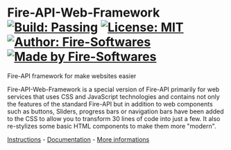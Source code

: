 # Fire-API-Web-Framework [![Build: Passing](https://img.shields.io/badge/build-passing-green.svg)](https://api.fire-softwares.ga/?page=download) [![License: MIT](https://img.shields.io/badge/License-MIT-yellow.svg)](https://opensource.org/licenses/MIT)  [![Author: Fire-Softwares](https://img.shields.io/badge/author-Fire%20Softwares-purple.svg)](https://www.fire-softwares.ga) [![Made by Fire-Softwares](https://img.shields.io/badge/fire-softwares-orange.svg)](https://www.fire-softwares.ga)
Fire-API framework for make websites easier

Fire-API-Web-Framework is a special version of Fire-API primarily for web services that uses CSS and JavaScript technologies and contains not only the features of the standard Fire-API but in addition to web components such as buttons, Sliders, progress bars or navigation bars have been added to the CSS to allow you to transform 30 lines of code into just a few. It also re-stylizes some basic HTML components to make them more "modern".

[Instructions](https://api.fire-softwares.ga/?page=download) - [Documentation](https://api.fire-softwares.ga/?page=documentation_web-framework) - [More informations](https://api.fire-softwares.ga)
